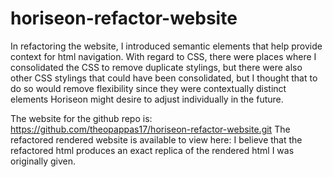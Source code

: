 # horiseon-refactor-website

In refactoring the website, I introduced semantic elements that help provide context for html navigation. 
With regard to CSS, there were places where I consolidated the CSS to remove duplicate stylings, but there were also other CSS stylings that could have been consolidated, but I thought that to do so would remove flexibility since they were contextually distinct elements Horiseon might desire to adjust individually in the future.

The website for the github repo is: https://github.com/theopappas17/horiseon-refactor-website.git
The refactored rendered website is available to view here: 
I believe that the refactored html produces an exact replica of the rendered html I was originally given.